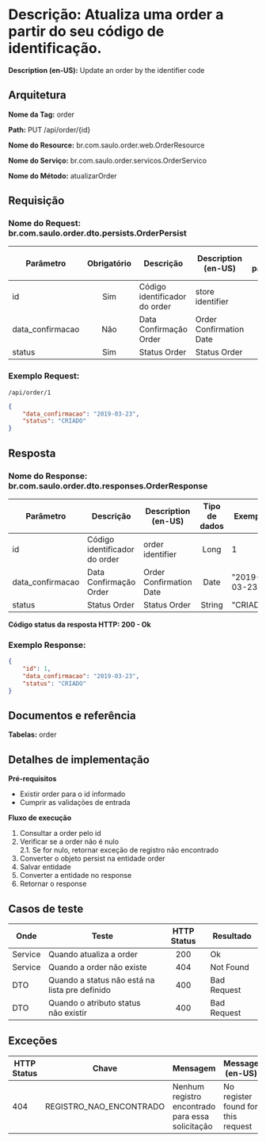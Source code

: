 # **Descrição:** Atualiza uma order a partir do seu código de identificação.

**Description (en-US):** Update an order by the identifier code

## **Arquitetura**

**Nome da Tag:** order

**Path:** PUT /api/order/{id}

**Nome do Resource:** br.com.saulo.order.web.OrderResource

**Nome do Serviço:** br.com.saulo.order.servicos.OrderServico

**Nome do Método:** atualizarOrder

## **Requisição**

### **Nome do Request:** br.com.saulo.order.dto.persists.OrderPersist

|Parâmetro | Obrigatório | Descrição | Description (en-US) | Tipo parâmetro | Tipo de dados | Exemplo | Validador |
|---|:---:|---|---|:---:|:---:|---|---|
| id | Sim | Código identificador do order | store identifier | Path | Long  | 1 |
| data_confirmacao | Não | Data Confirmação Order | Order Confirmation Date | Query | Date | "2019-03-23" | |
| status | Sim | Status Order |  Status Order | Query | String | "CRIADO" | MAX(50)|


### **Exemplo Request:**
```
/api/order/1
```
```json
{
	"data_confirmacao": "2019-03-23",
    "status": "CRIADO"
}
```

## **Resposta**

### **Nome do Response:** br.com.saulo.order.dto.responses.OrderResponse

|Parâmetro | Descrição | Description (en-US) | Tipo de dados | Exemplo |
|---|---|---|:---:|---|
| id | Código identificador do order | order identifier | Long | 1 | 
| data_confirmacao | Data Confirmação Order | Order Confirmation Date | Date | "2019-03-23" | 
| status | Status Order | Status Order | String | "CRIADO" |

**Código status da resposta HTTP: 200 - Ok**

### **Exemplo Response:**
```json
{
    "id": 1,
	"data_confirmacao": "2019-03-23",
    "status": "CRIADO"
}
```

## **Documentos e referência**

**Tabelas:** order

## **Detalhes de implementação**

**Pré-requisitos**
* Existir order para o id informado
* Cumprir as validações de entrada

**Fluxo de execução**

1. Consultar a order pelo id
2. Verificar se a order não é nulo  
2.1. Se for nulo, retornar exceção de registro não encontrado  
3. Converter o objeto persist na entidade order
4. Salvar entidade
5. Converter a entidade no response
6. Retornar o response

## **Casos de teste**

| Onde | Teste | HTTP Status | Resultado |
| --- | --- | :---: | --- |
| Service | Quando atualiza a order | 200 | Ok |
| Service | Quando a order não existe | 404 | Not Found |
| DTO | Quando a status não está na lista pre definido|  400 | Bad Request |
| DTO | Quando o atributo status não existir | 400 | Bad Request |

## **Exceções**

| HTTP Status | Chave | Mensagem | Message (en-US) |
|---|---|---|---|
| 404 | REGISTRO_NAO_ENCONTRADO | Nenhum registro encontrado para essa solicitação | No register found for this request |
